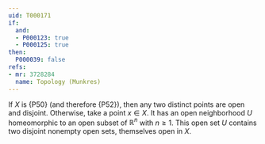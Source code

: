 ```yaml
---
uid: T000171
if:
  and:
  - P000123: true
  - P000125: true
then:
  P000039: false
refs:
- mr: 3728284
  name: Topology (Munkres)
---
```


If $X$ is {P50} (and therefore {P52}), then any two distinct points are open and disjoint. Otherwise, take a point $x\in X$. It has an open neighborhood $U$ homeomorphic to an open subset of $\mathbb R^n$ with $n \ge 1$. This open set $U$ contains two disjoint nonempty open sets, themselves open in $X$.
